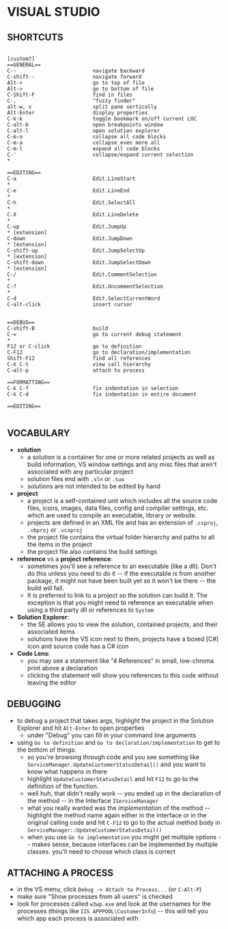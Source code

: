 # VISUAL STUDIO

## SHORTCUTS

```
                                                                       [custom?]
==GENERAL==
C--                         navigate backward
C-shift--                   navigate forward
Alt-<                       go to top of file
Alt->                       go to bottom of file
C-Shift-F                   find in files
C-,                         "fuzzy finder"
alt-w, v                    split pane vertically
Alt-Enter                   display properties
C-k-k                       toggle bookmark on/off current LOC
C-alt-b                     open breakpoints window
C-alt-l                     open solution explorer
C-m-o                       collapse all code blocks
C-m-a                       collapse even more all
C-m-l                       expand all code blocks
C-'                         collapse/expand current selection               *

==EDITING==
C-a                         Edit.LineStart                                  *
C-e                         Edit.LineEnd                                    *
C-h                         Edit.SelectAll                                  *
C-X                         Edit.LineDelete                                 *
C-up                        Edit.JumpUp                                     * [extension]
C-down                      Edit.JumpDown                                   * [extension]
C-shift-up                  Edit.JumpSelectUp                               * [extension]
C-shift-down                Edit.JumpSelectDown                             * [extension]
C-/                         Edit.CommentSelection                           *
C-?                         Edit.UncommentSelection                         *
C-d                         Edit.SelectCurrentWord
C-alt-click                 insert cursor


==DEBUG==
C-shift-B                   build
C-=                         go to current debug statement                   *
F12 or C-click              go to definition
C-F12                       go to declaration/implementation
Shift-F12                   find all references
C-k C-t                     view call hierarchy
C-alt-p                     attach to process

==FORMATTING==
C-k C-f                     fix indentation in selection
C-k C-d                     fix indentation in entire document

==EDITING==


```

## VOCABULARY
* **solution**
    - a solution is a container for one or more related projects as well as build information, VS window settings and any misc files that aren't associated with any particular project
    - solution files end with `.sln` or `.suo`
    - solutions are not intended to be edited by hand
* **project**
    - a project is a self-contained unit which includes all the source code files, icons, images, data files, config and compiler settings, etc. which are used to compile an executable, library or website.
    - projects are defined in an XML file and has an extension of `.csproj`, `.vbproj` or `.vcxproj`
    - the project file contains the virtual folder hierarchy and paths to all the items in the project
    - the project file also contains the build settings
* **reference** vs a **project reference**:
    - sometimes you'll see a reference to an executable (like a dll). Don't do this unless you need to do it -- if the executable is from another package, it might not have been built yet so it won't be there -- the build will fail.
    - It is preferred to link to a project so the solution can build it. The exception is that you might need to reference an executable when using a third party dll or references to `System`
* **Solution Explorer**:
    - the SE allows you to view the solution, contained projects, and their associated items
    - solutions have the VS icon next to them, projects have a boxed [C#] icon and source code has a C# icon
* **Code Lens**:
    - you may see a statement like "4 References" in small, low-chroma print above a declaration
    - clicking the statement will show you references to this code without leaving the editor


## DEBUGGING
* to debug a project that takes args, highlight the project in the Solution Explorer and hit `Alt-Enter` to open properties
    - under "Debug" you can fill in your command line arguments
* using `Go to definition` and `Go to declaration/implementation` to get to the bottom of things:
    - so you're browsing through code and you see something like `ServiceManager.UpdateCustomerStatusDetail()` and you want to know what happens in there
    - highlight `UpdateCustomerStatusDetail` and hit `F12` to go to the definition of the function.
    - well huh, that didn't really work -- you ended up in the declaration of the method -- in the Interface `IServiceManager`
    - what you really wanted was the _implementation_ of the method -- highlight the method name again either in the interface or in the original calling code and hit `C-F12` to go to the actual method body in `ServiceManager::UpdateCustomerStatusDetail()`
    - when you use `Go to implementation` you might get multiple options -- makes sense, because interfaces can be implemented by multiple classes. you'll need to choose which class is correct


## ATTACHING A PROCESS
* in the VS menu, click `Debug -> Attach to Process...` (or `C-Alt-P`)
* make sure "Show processes from all users" is checked
* look for processes called `w3wp.exe` and look at the usernames for the processes (things like `IIS APPPOOL\CustomerInfo`) -- this will tell you which app each process is associated with

